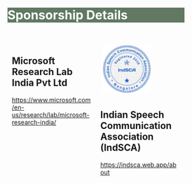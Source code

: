 <br>
<br>
<div class="widewrapper pagetitle">
  <div class="container" style="background-color:#617863">
    <h1 style="color:white;">Sponsorship Details</h1>
  </div>
</div>
<br>


<style>
* {
  box-sizing: border-box;
}

/* Create two equal columns that floats next to each other */
.column {
  float: left;
  width: 50%;
  padding: 10px;
  
}

/* Clear floats after the columns */
.row:after {
  content: "";
  display: table;
  clear: both;
}
</style>

<div class="row">
  <div class="column">
    <h2>Microsoft Research Lab India Pvt Ltd</h2>
    <a href="https://www.microsoft.com/en-us/research/lab/microsoft-research-india/">https://www.microsoft.com/en-us/research/lab/microsoft-research-india/</a>
  </div>
  <div class="column">
    <img style="height: 120px; width:auto;padding:5px;"  src="./assets/img/persons/indsca_logo.png">
    <h2>Indian Speech Communication Association (IndSCA)</h2>
    <a href="https://indsca.web.app/about">https://indsca.web.app/about</a>
  </div>
</div>